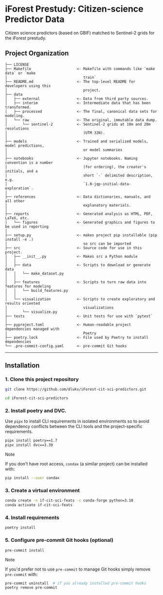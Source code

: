 iForest Prestudy: Citizen-science Predictor Data
==============================

Citizen science predictors (based on GBIF) matched to Sentinel-2 grids for the iForest prestudy. 

Project Organization
------------

    ├── LICENSE
    ├── Makefile                     <- Makefile with commands like `make data` or `make
    │                                   train`
    ├── README.md                    <- The top-level README for developers using this
    │                                   project.
    ├── data
    │   ├── external                 <- Data from third party sources.
    │   ├── interim                  <- Intermediate data that has been transformed.
    │   ├── processed                <- The final, canonical data sets for modeling.
    │   └── raw                      <- The original, immutable data dump.
    │       └── sentinel-2           <- Sentinel-2 grids at 10m and 20m resolutions
    │                                   (UTM 32N).
    │
    ├── models                       <- Trained and serialized models, model predictions,
    │                                   or model summaries
    │
    ├── notebooks                    <- Jupyter notebooks. Naming convention is a number
    │                                   (for ordering), the creator's initials, and a
    │                                   short `-` delimited description, e.g.
    │                                   `1.0-jqp-initial-data-exploration`.
    │
    ├── references                   <- Data dictionaries, manuals, and all other
    │                                   explanatory materials.
    │
    ├── reports                      <- Generated analysis as HTML, PDF, LaTeX, etc.
    │   └── figures                  <- Generated graphics and figures to be used in reporting
    │
    ├── setup.py                     <- makes project pip installable (pip install -e .)
    │                                   so src can be imported
    ├── src                          <- Source code for use in this project.
    │   ├── __init__.py              <- Makes src a Python module
    │   │
    │   ├── data                     <- Scripts to download or generate data
    │   │   └── make_dataset.py
    │   │
    │   ├── features                 <- Scripts to turn raw data into features for modeling
    │   │   └── build_features.py
    │   │
    │   └── visualization            <- Scripts to create exploratory and results oriented
    │                                   visualizations
    │       └── visualize.py
    ├── tests                        <- Unit tests for use with `pytest`
    │
    ├── pyproject.toml               <- Human-readable project dependencies managed with
    │                                   Poetry
    ├── poetry.lock                  <- File used by Poetry to install dependencies
    └── .pre-commit-config.yaml      <- pre-commit Git hooks


--------

## Installation

### 1. Clone this project repository
```bash
git clone https://github.com/dluks/iForest-cit-sci-predictors.git

cd iForest-cit-sci-predictors
```

### 2. Install poetry and DVC.
Use `pipx` to install CLI requirements in isolated environments so to avoid dependency conflicts between the CLI tools and the project-specific requirements.

```bash
pipx install poetry==1.7
pipx install dvc==3.39
```

 >[!NOTE]
 > If you don't have root access, `condax` (a similar project) can be installed with:
 > ```bash
 > pip install --user condax
 > ```

### 3. Create a virtual environment
```bash
conda create -n if-cit-sci-feats -c conda-forge python=3.10
conda activate if-cit-sci-feats
```

### 4. Install requirements
```bash
poetry install
```

### 5. Configure pre-commit Git hooks (optional)
```bash
pre-commit install
```
> [!NOTE]
> If you'd prefer not to use `pre-commit` to manage Git hooks simply remove `pre-commit` with:
> ```bash
> pre-commit uninstall  # if you already installed pre-commit hooks
> poetry remove pre-commit
> ```
